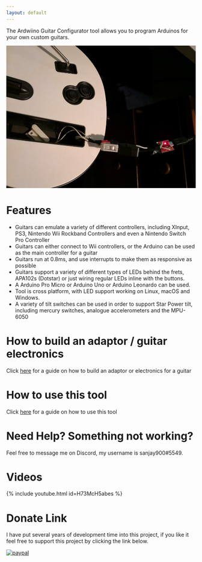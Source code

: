 ```yaml
---
layout: default
---
```


The Ardwiino Guitar Configurator tool allows you to program Arduinos for your own custom guitars.

![alt text](adaptor.jpg)
# Features
* Guitars can emulate a variety of different controllers, including XInput, PS3, Nintendo Wii Rockband Controllers and even a Nintendo Switch Pro Controller
* Guitars can either connect to Wii controllers, or the Arduino can be used as the main controller for a guitar
* Guitars run at 0.8ms, and use interrupts to make them as responsive as possible
* Guitars support a variety of different types of LEDs behind the frets, APA102s (Dotstar) or just wiring regular LEDs inline with the buttons.
* A Arduino Pro Micro or Arduino Uno or Arduino Leonardo can be used.
* Tool is cross platform, with LED support working on Linux, macOS and Windows.
* A variety of tilt switches can be used in order to support Star Power tilt, including mercury switches, analogue accelerometers and the MPU-6050

# How to build an adaptor / guitar electronics
Click [here](./build-guide.html) for a guide on how to build an adaptor or electronics for a guitar


# How to use this tool
Click [here](./tool-guide.html) for a guide on how to use this tool

# Need Help? Something not working?
Feel free to message me on Discord, my username is sanjay900#5549.

# Videos
{% include youtube.html id=H73McH5abes %}

# Donate Link
I have put several years of development time into this project, if you like it feel free to support this project by clicking the link below.

[![paypal](https://www.paypalobjects.com/en_US/i/btn/btn_donateCC_LG.gif)](https://www.paypal.com/cgi-bin/webscr?cmd=_s-xclick&hosted_button_id=TFL9DSUEF7VN8&source=url)